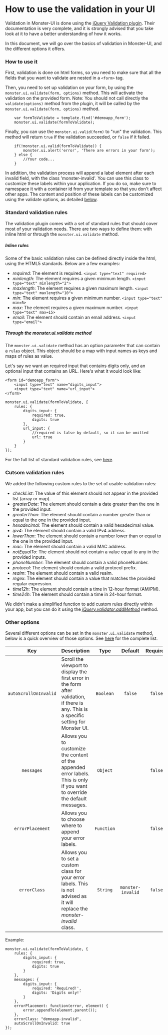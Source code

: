 # How to use the validation in your UI

Validation in Monster-UI is done using the [jQuery Validation plugin][jquery_validation_plugin]. Their documentation is very complete, and it is strongly advised that you take look at it to have a better understanding of how it works.

In this document, we will go over the basics of validation in Monster-UI, and the different options it offers.

### How to use it

First, validation is done on html forms, so you need to make sure that all the fields that you want to validate are nested in a `<form>` tag.

Then, you need to set up validation on your form, by using the `monster.ui.validate(form, options)` method. This will activate the validation on the provided form.
Note: You should not call directly the `validate(options)` method from the plugin, it will be called by the `monster.ui.validate(form, options)` method.

```
	var formToValidate = template.find('#demoapp_form');
	monster.ui.validate(formToValidate);
```

Finally, you can use the `monster.ui.valid(form)` to "run" the validation. This method will return `true` if the validation succeeded, or `false` if it failed.

```
	if(!monster.ui.valid(formToValidate)) {
		monster.ui.alert('error', 'There are errors in your form');
	} else {
		//Your code...
	}
```

In addition, the validation process will append a label element after each invalid field, with the class 'monster-invalid'. You can use this class to customize these labels within your application. If you do so, make sure to namespace it with a container id from your template so that you don't affect other apps.
The content and position of these labels can be customized using the validate options, as detailed [below](#other-options).

### Standard validation rules

The validation plugin comes with a set of standard rules that should cover most of your validation needs. There are two ways to define them: with inline html or through the `monster.ui.validate` method.

##### Inline rules

Some of the basic validation rules can be defined directly inside the html, using the HTML5 standards. Below are a few examples:

*	_required_: The element is required.
`<input type="text" required>`
*	_minlength_: The element requires a given minimum length.
`<input type="text" minlength="2">`
*	_maxlength_: The element requires a given maximum length.
`<input type="text" maxlength="10">`
*	_min_: The element requires a given minimum number.
`<input type="text" min=5>`
*	_max_: The element requires a given maximum number.
`<input type="text" max=15>`
*	_email_: The element should contain an email address.
`<input type="email">`

##### Through the _monster.ui.validate_ method

The `monster.ui.validate` method has an option parameter that can contain a `rules` object. This object should be a map with input names as keys and maps of rules as value.

Let's say we want an required input that contains digits only, and an optional input that contains an URL. Here's what it would look like:

```
<form id="demoapp_form">
	<input type="text" name="digits_input">
	<input type="text" name="url_input">
</form>
```
```
monster.ui.validate(formToValidate, {
	rules: {
		digits_input: {
			required: true,
			digits: true
		},
		url_input: {
			//required is false by default, so it can be omitted
			url: true
		}
	}
});
```

For the full list of standard validation rules, see [here][validation_methods].

### Cutsom validation rules

We added the following custom rules to the set of usable validation rules:

* _checkList_: The value of this element should not appear in the provided list (array or map).
* _greaterDate_: The element should contain a date greater than the one in the provided input.
* _greaterThan_: The element should contain a number greater than or equal to the one in the provided input.
* _hexadecimal_: The element should contain a valid hexadecimal value.
* _ipv4_: The element should contain a valid IPv4 address.
* _lowerThan_: The element should contain a number lower than or equal to the one in the provided input.
* _mac_: The element should contain a valid MAC address.
* _notEqualTo_: The element should not contain a value equal to any in the provided inputs.
* _phoneNumber_: The element should contain a valid phoneNumber.
* _protocol_: The element should contain a valid protocol prefix.
* _realm_: The element should contain a valid realm.
* _regex_: The element should contain a value that matches the provided regular expression.
* _time12h_: The element should contain a time in 12-hour format (AM/PM).
* _time24h_: The element should contain a time in 24-hour format.

We didn't make a simplified function to add custom rules directly within your app, but you can do it using the [_jQuery.validator.addMethod_][add_method] method.

### Other options

Several different options can be set in the `monster.ui.validate` method, below is a quick overview of those options. See [here][validate] for the complete list.

Key | Description | Type | Default | Required
:-: | --- | :-: | :-: | :-:
`autoScrollOnInvalid` | Scroll the viewport to display the first error in the form after validation, if there is any. This is a specific setting for Monster UI. | `Boolean` | `false` | `false`
`messages` | Allows you to customize the content of the appended error labels. This is only if you want to override the default messages. | `Object` | | `false`
`errorPlacement` | Allows you to choose where to append your error labels. | `Function` | | `false`
`errorClass` | Allows you to set a custom class for your error labels. This is not advised as it will replace the _monster-invalid_ class. | `String` | `monster-invalid` | `false`

Example:

```
monster.ui.validate(formToValidate, {
	rules: {
		digits_input: {
			required: true,
			digits: true
		}
	},
	messages: {
		digits_input: {
			required: 'Required!',
			digits: 'Digits only!'
		}
	},
	errorPlacement: function(error, element) {
		error.appendTo(element.parent());
	},
	errorClass: "demoapp-invalid",
	autoScrollOnInvalid: true
});
```

[jquery_validation_plugin]: http://jqueryvalidation.org/documentation/
[validation_methods]: http://jqueryvalidation.org/documentation/#list-of-built-in-validation-methods
[add_method]: http://jqueryvalidation.org/jQuery.validator.addMethod
[validate]: http://jqueryvalidation.org/validate
